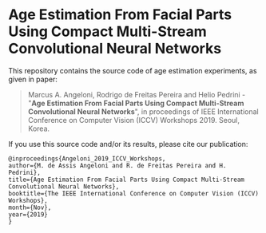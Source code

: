# Age Estimation From Facial Parts Using Compact Multi-Stream Convolutional Neural Networks

This repository contains the source code of age estimation experiments, as given in paper:

> Marcus A. Angeloni, Rodrigo de Freitas Pereira and Helio Pedrini - "**Age Estimation From Facial Parts Using Compact Multi-Stream Convolutional Neural Networks**", in proceedings of IEEE International Conference on Computer Vision (ICCV) Workshops 2019. Seoul, Korea.

If you use this source code and/or its results, please cite our publication:

```
@inproceedings{Angeloni_2019_ICCV_Workshops, 
author={M. de Assis Angeloni and R. de Freitas Pereira and H. Pedrini}, 
title={Age Estimation From Facial Parts Using Compact Multi-Stream Convolutional Neural Networks}, 
booktitle={The IEEE International Conference on Computer Vision (ICCV) Workshops},
month={Nov},
year={2019}
}
```
